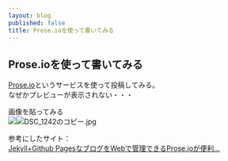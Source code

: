 ```yaml
---
layout: blog
published: false
title: Prose.ioを使って書いてみる
---
```

## Prose.ioを使って書いてみる

[Prose.io](https://prose.io/)というサービスを使って投稿してみる。  
なぜかプレビューが表示されない・・・  

画像を貼ってみる  
![]({{site.baseurl}}/media/DSC_1242%E3%81%AE%E3%82%B3%E3%83%92%E3%82%9A%E3%83%BC.jpg)![DSC_1242のコピー.jpg]({{site.baseurl}}/media/DSC_1242のコピー.jpg)  

参考にしたサイト：  
[Jekyll+Github PagesなブログをWebで管理できるProse.ioが便利…](http://atskimura.hatenablog.com/entry/2014/02/11/170600)  